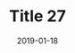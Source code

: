 ---
layout: posts
title: "Title 27"
img: "https://image.tmdb.org/t/p/w185/kPRb1mbVHGop0egQ7153y0lhzGL.jpg"
date: 2019-01-18
genre: "Comedy"
categories: Movies
tags: bollywood, shah ruch khan
published: true 
---